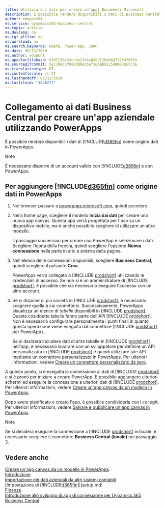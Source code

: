 ```yaml
---
title: Utilizzare i dati per creare un'app| Documenti Microsoft
description: È possibile rendere disponibili i dati di Business Central come origine dati e specificare un URL OData dei service Web per creare un'app aziendale utilizzando PowerApps.
author: edupont04
ms.service: dynamics365-business-central
ms.topic: article
ms.devlang: na
ms.tgt_pltfrm: na
ms.workload: na
ms.search.keywords: Odata, Power App, SOAP
ms.date: 05/13/2019
ms.author: edupont
ms.openlocfilehash: 67d7129e32ccde3154a02dd12b806d712f470833
ms.sourcegitcommit: 92c7b6c5f0a5d8becbef106ab85258906765bc3e
ms.translationtype: HT
ms.contentlocale: it-IT
ms.lasthandoff: 05/13/2019
ms.locfileid: "1540271"
---
```

# <a name="connecting-to-your-business-central-data-to-build-a-business-app-using-powerapps"></a>Collegamento ai dati Business Central per creare un'app aziendale utilizzando PowerApps
È possibile rendere disponibili i dati di [!INCLUDE[d365fin](includes/d365fin_md.md)] come origine dati in PowerApps.  

> [!NOTE]  
>   È necessario disporre di un account valido con [!INCLUDE[d365fin](includes/d365fin_md.md)] e con PowerApps.  

## <a name="to-add-included365finincludesd365finmdmd-as-a-data-source-in-powerapps"></a>Per aggiungere [!INCLUDE[d365fin](includes/d365fin_md.md)] come origine dati in PowerApps
1. Nel browser passare a [powerapps.microsoft.com](https://powerapps.microsoft.com/en-us/), quindi accedere.
2. Nella home page, scegliere il modello **Inizia dai dati** per creare una nuova app canvas. Questa app verrà progettata per l'uso su un dispositivo mobile, ma è anche possibile scegliere di utilizzare un altro modello.

    Il passaggio successivo per creare una PowerApp è selezionare i dati. Scegliere l'icona della freccia, quindi scegliere l'opzione **Nuova connessione** nella parte in alto a sinistra della pagina.
3. Nell'elenco delle connessioni disponibili, scegliere **Business Central**, quindi scegliere il pulsante **Crea**.

    PowerApps verrà collegato a [!INCLUDE [prodshort](includes/prodshort.md)] utilizzando le credenziali di accesso. Se non si è un amministratore di [!INCLUDE [prodshort](includes/prodshort.md)], è possibile che sia necessario eseguire l'accesso con un altro account.  

4. Se si dispone di più società in [!INCLUDE [prodshort](includes/prodshort.md)], è necessario scegliere quella à cui connettersi. Successivamente, PowerApps visualizza un elenco di *tabelle* disponibili in [!INCLUDE [prodshort](includes/prodshort.md)]. Queste cosiddette tabelle fanno parte dell'API [!INCLUDE [prodshort](includes/prodshort.md)]. Non è necessario configurare personalmente i punti finali in quanto questa operazione viene eseguita dal connettore [!INCLUDE [prodshort](includes/prodshort.md)] per PowerApps.  

    Se si desidera includere dati di altre tabelle in [!INCLUDE [prodshort](includes/prodshort.md)] nell'app, è necessario lavorare con un sviluppatore per definire un API personalizzata in [!INCLUDE [prodshort](includes/prodshort.md)] e quindi utilizzare tale API mediante un connettore personalizzato in PowerApps. Per ulteriori informazioni, vedere [Creare un connettore personalizzato da zero](/connectors/custom-connectors/define-blank).  

A questo punto, si è eseguita la connessione ai dati di [!INCLUDE [prodshort](includes/prodshort.md)] e si è pronti per iniziare a creare PowerApp. È possibile aggiungere ulteriori schermi ed eseguire la connessione a ulteriori dati di [!INCLUDE [prodshort](includes/prodshort.md)]. Per ulteriori informazioni, vedere [Creare un'app canvas da un modello in PowerApps](/powerapps/maker/canvas-apps/get-started-test-drive).  

Dopo avere pianificato e creato l'app, è possibile condividerla con i colleghi. Per ulteriori informazioni, vedere [Salvare e pubblicare un'app canvas in PowerApps](/powerapps/maker/canvas-apps/save-publish-app).  

> [!NOTE]
> Se si desidera eseguire la connessione a [!INCLUDE [prodshort](includes/prodshort.md)] in locale, è necessario scegliere il connettore **Business Central (locale)** nel passaggio 3.  

## <a name="see-also"></a>Vedere anche

[Creare un'app canvas da un modello in PowerApps](/powerapps/maker/canvas-apps/get-started-test-drive).  
[Introduzione](product-get-started.md)  
[Importazione dei dati aziendali da altri sistemi contabili](across-import-data-configuration-packages.md)  
[Impostazione di [!INCLUDE[d365fin](includes/d365fin_md.md)]](setup.md)  
[Finanze](finance.md)  
[Introduzione allo sviluppo di app di connessione per Dynamics 365 Business Central](/dynamics365/business-central/dev-itpro/developer/devenv-develop-connect-apps)  
